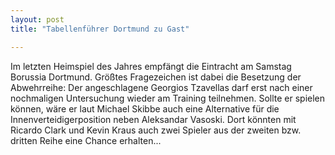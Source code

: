 ```yaml
---
layout: post
title: "Tabellenführer Dortmund zu Gast"

---
```


Im letzten Heimspiel des Jahres empfängt die Eintracht am Samstag Borussia Dortmund. Größtes Fragezeichen ist dabei die Besetzung der Abwehrreihe: Der angeschlagene Georgios Tzavellas darf erst nach einer nochmaligen Untersuchung wieder am Training teilnehmen. Sollte er spielen können, wäre er laut Michael Skibbe auch eine Alternative für die Innenverteidigerposition neben Aleksandar Vasoski. Dort könnten mit Ricardo Clark und Kevin Kraus auch zwei Spieler aus der zweiten bzw. dritten Reihe eine Chance erhalten...


